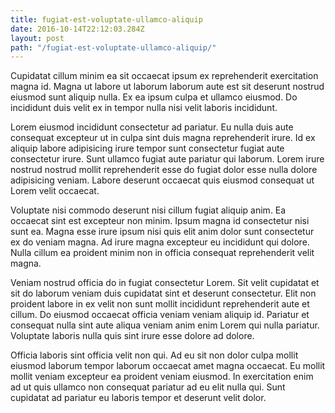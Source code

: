 ```yaml
---
title: fugiat-est-voluptate-ullamco-aliquip
date: 2016-10-14T22:12:03.284Z
layout: post
path: "/fugiat-est-voluptate-ullamco-aliquip/"
---
```


Cupidatat cillum minim ea sit occaecat ipsum ex reprehenderit exercitation magna id. Magna ut labore ut laborum laborum aute est sit deserunt nostrud eiusmod sunt aliquip nulla. Ex ea ipsum culpa et ullamco eiusmod. Do incididunt duis velit ex in tempor nulla nisi velit laboris incididunt.

Lorem eiusmod incididunt consectetur ad pariatur. Eu nulla duis aute consequat excepteur ut in culpa sint duis magna reprehenderit irure. Id ex aliquip labore adipisicing irure tempor sunt consectetur fugiat aute consectetur irure. Sunt ullamco fugiat aute pariatur qui laborum. Lorem irure nostrud nostrud mollit reprehenderit esse do fugiat dolor esse nulla dolore adipisicing veniam. Labore deserunt occaecat quis eiusmod consequat ut Lorem velit occaecat.

Voluptate nisi commodo deserunt nisi cillum fugiat aliquip anim. Ea occaecat sint est excepteur non minim. Ipsum magna id consectetur nisi sunt ea. Magna esse irure ipsum nisi quis elit anim dolor sunt consectetur ex do veniam magna. Ad irure magna excepteur eu incididunt qui dolore. Nulla cillum ea proident minim non in officia consequat reprehenderit velit magna.

Veniam nostrud officia do in fugiat consectetur Lorem. Sit velit cupidatat et sit do laborum veniam duis cupidatat sint et deserunt consectetur. Elit non proident labore in ex velit non sunt mollit incididunt reprehenderit aute et cillum. Do eiusmod occaecat officia veniam veniam aliquip id. Pariatur et consequat nulla sint aute aliqua veniam anim enim Lorem qui nulla pariatur. Voluptate laboris nulla quis sint irure esse dolore ad dolore.

Officia laboris sint officia velit non qui. Ad eu sit non dolor culpa mollit eiusmod laborum tempor laborum occaecat amet magna occaecat. Eu mollit mollit veniam excepteur ea proident veniam eiusmod. In exercitation enim ad ut quis ullamco non consequat pariatur ad eu elit nulla qui. Sunt cupidatat ad pariatur eu laboris tempor et deserunt velit dolor.